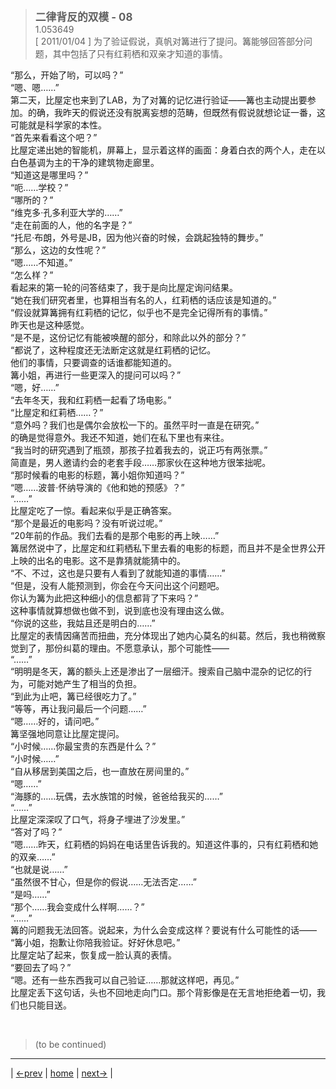 > <big> **二律背反的双模 - 08** </big>  
> 1.053649  
> [ 2011/01/04 ] 为了验证假说，真帆对篝进行了提问。篝能够回答部分问题，其中包括了只有红莉栖和双亲才知道的事情。  

“那么，开始了哟，可以吗？”  
“嗯、嗯……”  
第二天，比屋定也来到了LAB，为了对篝的记忆进行验证——篝也主动提出要参加。的确，我昨天的假说还没有脱离妄想的范畴，但既然有假说就想论证一番，这可能就是科学家的本性。  
“首先来看看这个吧？”  
比屋定递出她的智能机，屏幕上，显示着这样的画面：身着白衣的两个人，走在以白色基调为主的干净的建筑物走廊里。  
“知道这是哪里吗？”  
“呃……学校？”  
“哪所的？”  
“维克多·孔多利亚大学的……”  
“走在前面的人，他的名字是？”  
“托尼·布朗，外号是JB，因为他兴奋的时候，会跳起独特的舞步。”  
“那么，这边的女性呢？”  
“嗯……不知道。”  
“怎么样？”  
看起来的第一轮的问答结束了，我于是向比屋定询问结果。  
“她在我们研究者里，也算相当有名的人，红莉栖的话应该是知道的。”  
“假设就算篝拥有红莉栖的记忆，似乎也不是完全记得所有的事情。”  
昨天也是这种感觉。  
“是不是，这份记忆有能被唤醒的部分，和除此以外的部分？”  
“都说了，这种程度还无法断定这就是红莉栖的记忆。  
 他们的事情，只要调查的话谁都能知道的。  
 篝小姐，再进行一些更深入的提问可以吗？”  
“嗯，好……”  
“去年冬天，我和红莉栖一起看了场电影。”  
“比屋定和红莉栖……？”  
“意外吗？我们也是偶尔会放松一下的。虽然平时一直是在研究。”  
的确是觉得意外。我还不知道，她们在私下里也有来往。  
“我当时的研究遇到了瓶颈，那孩子拉着我去的，说正巧有两张票。”  
简直是，男人邀请约会的老套手段……那家伙在这种地方很笨拙呢。  
“那时候看的电影的标题，篝小姐你知道吗？”  
“嗯……波普·怀纳导演的《他和她的预感》？”  
“……”  
比屋定吃了一惊。看起来似乎是正确答案。  
“那个是最近的电影吗？没有听说过呢。”  
“20年前的作品。我们去看的是那个电影的再上映……”  
篝居然说中了，比屋定和红莉栖私下里去看的电影的标题，而且并不是全世界公开上映的出名的电影。这不是靠猜就能猜中的。  
“不、不过，这也是只要有人看到了就能知道的事情……”  
“但是，没有人能预测到，你会在今天问出这个问题吧。  
 你认为篝为此把这种细小的信息都背了下来吗？”  
这种事情就算想做也做不到，说到底也没有理由这么做。  
“你说的这些，我姑且还是明白的……”  
比屋定的表情因痛苦而扭曲，充分体现出了她内心莫名的纠葛。然后，我也稍微察觉到了，那份纠葛的理由。不愿意承认，那个可能性——  
“……”  
“明明是冬天，篝的额头上还是渗出了一层细汗。搜索自己脑中混杂的记忆的行为，可能对她产生了相当的负担。  
“到此为止吧，篝已经很吃力了。”  
“等等，再让我问最后一个问题……”  
“嗯……好的，请问吧。”  
篝坚强地同意让比屋定提问。  
“小时候……你最宝贵的东西是什么？”  
“小时候……”  
“自从移居到美国之后，也一直放在房间里的。”  
“嗯……”  
“海豚的……玩偶，去水族馆的时候，爸爸给我买的……”  
“……”  
比屋定深深叹了口气，将身子埋进了沙发里。”  
“答对了吗？”  
“嗯……昨天，红莉栖的妈妈在电话里告诉我的。知道这件事的，只有红莉栖和她的双亲……”  
“也就是说……”  
“虽然很不甘心，但是你的假说……无法否定……”  
“是吗……”  
“那个……我会变成什么样啊……？”  
“……”  
篝的问题我无法回答。说起来，为什么会变成这样？要说有什么可能性的话——  
“篝小姐，抱歉让你陪我验证。好好休息吧。”  
比屋定站了起来，恢复成一脸认真的表情。  
“要回去了吗？”  
“嗯。还有一些东西我可以自己验证……那就这样吧，再见。”  
比屋定丢下这句话，头也不回地走向门口。那个背影像是在无言地拒绝着一切，我们也只能目送。  


<br/>

> (to be continued)
---

| [←prev](./0080) | [home](../../) | [next→](./0081) |
